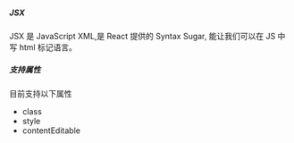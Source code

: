 ##### JSX

JSX 是 JavaScript XML,是 React 提供的 Syntax Sugar, 能让我们可以在 JS 中写 html 标记语言。

##### 支持属性

目前支持以下属性

-   class
-   style
-   contentEditable
